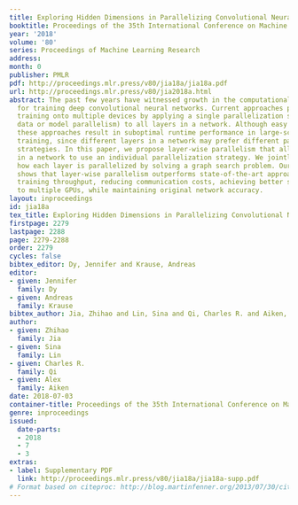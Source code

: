 ```yaml
---
title: Exploring Hidden Dimensions in Parallelizing Convolutional Neural Networks
booktitle: Proceedings of the 35th International Conference on Machine Learning
year: '2018'
volume: '80'
series: Proceedings of Machine Learning Research
address: 
month: 0
publisher: PMLR
pdf: http://proceedings.mlr.press/v80/jia18a/jia18a.pdf
url: http://proceedings.mlr.press/v80/jia2018a.html
abstract: The past few years have witnessed growth in the computational requirements
  for training deep convolutional neural networks. Current approaches parallelize
  training onto multiple devices by applying a single parallelization strategy (e.g.,
  data or model parallelism) to all layers in a network. Although easy to reason about,
  these approaches result in suboptimal runtime performance in large-scale distributed
  training, since different layers in a network may prefer different parallelization
  strategies. In this paper, we propose layer-wise parallelism that allows each layer
  in a network to use an individual parallelization strategy. We jointly optimize
  how each layer is parallelized by solving a graph search problem. Our evaluation
  shows that layer-wise parallelism outperforms state-of-the-art approaches by increasing
  training throughput, reducing communication costs, achieving better scalability
  to multiple GPUs, while maintaining original network accuracy.
layout: inproceedings
id: jia18a
tex_title: Exploring Hidden Dimensions in Parallelizing Convolutional Neural Networks
firstpage: 2279
lastpage: 2288
page: 2279-2288
order: 2279
cycles: false
bibtex_editor: Dy, Jennifer and Krause, Andreas
editor:
- given: Jennifer
  family: Dy
- given: Andreas
  family: Krause
bibtex_author: Jia, Zhihao and Lin, Sina and Qi, Charles R. and Aiken, Alex
author:
- given: Zhihao
  family: Jia
- given: Sina
  family: Lin
- given: Charles R.
  family: Qi
- given: Alex
  family: Aiken
date: 2018-07-03
container-title: Proceedings of the 35th International Conference on Machine Learning
genre: inproceedings
issued:
  date-parts:
  - 2018
  - 7
  - 3
extras:
- label: Supplementary PDF
  link: http://proceedings.mlr.press/v80/jia18a/jia18a-supp.pdf
# Format based on citeproc: http://blog.martinfenner.org/2013/07/30/citeproc-yaml-for-bibliographies/
---
```

